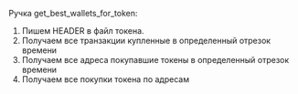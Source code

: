 Ручка get_best_wallets_for_token:
1) Пишем HEADER в файл токена.
2) Получаем все транзакции купленные в определенный отрезок времени
3) Получаем все адреса покупавшие токены в определенный отрезок времени
3) Получаем все покупки токена по адресам